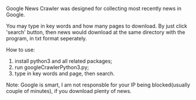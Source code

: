 Google News Crawler was designed for collecting most recently news in Google.
 
You may type in key words and how many pages to download. By just click 'search' button, then news would download at the same directory with the program, in txt format seperately.

How to use: 

1. install python3 and all related packages;                                                                                                       
2. run googleCrawlerPython3.py;                                                                       
3. type in key words and page, then search.

Note: Google is smart, I am not responsble for your IP being blocked(usually couple of minutes), if you download plenty of news.